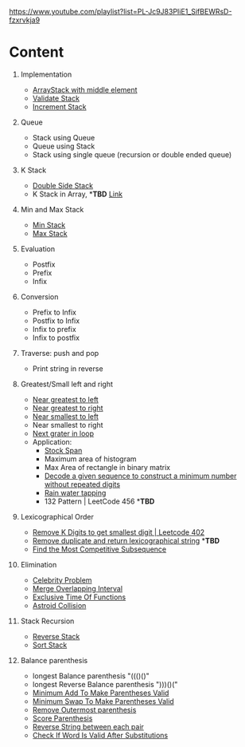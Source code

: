 
https://www.youtube.com/playlist?list=PL-Jc9J83PIiE1_SifBEWRsD-fzxrvkja9

# Content

1. Implementation
    - [ArrayStack with middle element](ArrayStack.java)
    - [Validate Stack](ValidateStack.java)
    - [Increment Stack](IncrementStack.java)

1. Queue
    - Stack using Queue
    - Queue using Stack
    - Stack using single queue (recursion or double ended queue)

1. K Stack
    - [Double Side Stack](DoubleSideStack.java)
    - K Stack in Array, ***TBD** [Link](https://www.youtube.com/watch?v=9x7TYLP3714&list=PLDdcY4olLQk1bZS0OOFLAysk6keprt00U&index=3&ab_channel=CodeLibrary)

1. Min and Max Stack
    - [Min Stack](MinStack.java)
    - [Max Stack](MaxStack.java)

1. Evaluation
    - Postfix
    - Prefix
    - Infix

1. Conversion
    - Prefix to Infix
    - Postfix to Infix
    - Infix to prefix
    - Infix to postfix

1. Traverse: push and pop
    - Print string in reverse

1. Greatest/Small left and right
    - [Near greatest to left](NextGraterElementLeft.java)
    - [Near greatest to right](NextLargestElement.java)
    - [Near smallest to left](NextSmallestLeft.java)
    - Near smallest to right
    - [Next grater in loop](NextLargeInLoop.java)
    - Application:
        - [Stock Span](StockSpanProblem.java)
        - Maximum area of histogram
        - Max Area of rectangle in binary matrix
        - [Decode a given sequence to construct a minimum number without repeated digits](DecodeSeq.java)
        - [Rain water tapping](RainWaterTapping.java)
        - 132 Pattern | LeetCode 456 ***TBD**

1. Lexicographical Order
    - [Remove K Digits to get smallest digit | Leetcode 402](RemoveKDigit.java)
    - [Remove duplicate and return lexicographical string](RemoveDuplicate.java) ***TBD**
    - [Find the Most Competitive Subsequence](MostComSubSeq.java)

1. Elimination
    - [Celebrity Problem](CelebrityProblem.java)
    - [Merge Overlapping Interval](MergeOverlapInterval.java)
    - [Exclusive Time Of Functions](ExclusiveTime.java)
    - [Astroid Collision](AstroidCollision.java)

1. Stack Recursion
    - [Reverse Stack](ReverseStack.java)
    - [Sort Stack](SortStack.java)

1. Balance parenthesis
    - longest Balance parenthesis "((()()"
    - longest Reverse Balance parenthesis ")))()("
    - [Minimum Add To Make Parentheses Valid](MinAddtoBalance.java)
    - [Minimum Swap To Make Parentheses Valid](MinSwapBalance.java)
    - [Remove Outermost parenthesis](RemoveOuterMost.java)
    - [Score Parenthesis](ScoreBrackets.java)
    - [Reverse String between each pair](ReverseWhinInPair.java)
    - [Check If Word Is Valid After Substitutions](ValidSubstitution.java)
